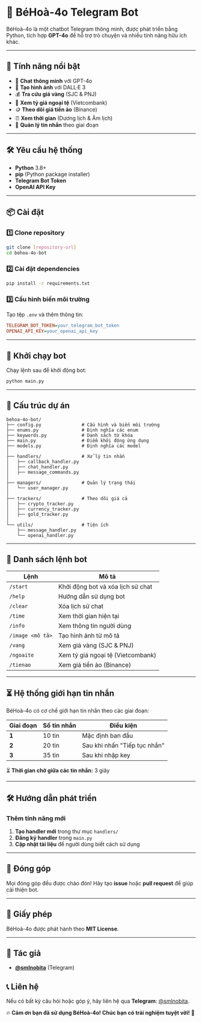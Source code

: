 # 🤖 BéHoà-4o Telegram Bot

BéHoà-4o là một chatbot Telegram thông minh, được phát triển bằng Python, tích hợp **GPT-4o** để hỗ trợ trò chuyện và nhiều tính năng hữu ích khác.

---

## 🚀 Tính năng nổi bật
- 💬 **Chat thông minh** với GPT-4o
- 🎨 **Tạo hình ảnh** với DALL·E 3
- 💰 **Tra cứu giá vàng** (SJC & PNJ)
- 💱 **Xem tỷ giá ngoại tệ** (Vietcombank)
- 🪙 **Theo dõi giá tiền ảo** (Binance)
- ⏰ **Xem thời gian** (Dương lịch & Âm lịch)
- 🔄 **Quản lý tin nhắn** theo giai đoạn

---

## 🛠 Yêu cầu hệ thống
- **Python** 3.8+
- **pip** (Python package installer)
- **Telegram Bot Token**
- **OpenAI API Key**

---

## 📦 Cài đặt
### 1️⃣ Clone repository
```bash
git clone [repository-url]
cd behoa-4o-bot
```
### 2️⃣ Cài đặt dependencies
```bash
pip install -r requirements.txt
```
### 3️⃣ Cấu hình biến môi trường
Tạo tệp `.env` và thêm thông tin:
```ini
TELEGRAM_BOT_TOKEN=your_telegram_bot_token
OPENAI_API_KEY=your_openai_api_key
```

---

## 🚀 Khởi chạy bot
Chạy lệnh sau để khởi động bot:
```bash
python main.py
```

---

## 📂 Cấu trúc dự án
```
behoa-4o-bot/
├── config.py               # Cấu hình và biến môi trường
├── enums.py                # Định nghĩa các enum
├── keywords.py             # Danh sách từ khóa
├── main.py                 # Điểm khởi động ứng dụng
├── models.py               # Định nghĩa các model
│
├── handlers/               # Xử lý tin nhắn
│   ├── callback_handler.py
│   ├── chat_handler.py
│   ├── message_commands.py
│
├── managers/               # Quản lý trạng thái
│   └── user_manager.py
│
├── trackers/               # Theo dõi giá cả
│   ├── crypto_tracker.py
│   ├── currency_tracker.py
│   ├── gold_tracker.py
│
└── utils/                  # Tiện ích
    ├── message_handler.py
    └── openai_handler.py
```

---

## 📝 Danh sách lệnh bot
| Lệnh | Mô tả |
|------------|-------------------------------|
| `/start` | Khởi động bot và xóa lịch sử chat |
| `/help` | Hướng dẫn sử dụng bot |
| `/clear` | Xóa lịch sử chat |
| `/time` | Xem thời gian hiện tại |
| `/info` | Xem thông tin người dùng |
| `/image <mô tả>` | Tạo hình ảnh từ mô tả |
| `/vang` | Xem giá vàng (SJC & PNJ) |
| `/ngoaite` | Xem tỷ giá ngoại tệ (Vietcombank) |
| `/tienao` | Xem giá tiền ảo (Binance) |

---

## ⏳ Hệ thống giới hạn tin nhắn
BéHoà-4o có cơ chế giới hạn tin nhắn theo các giai đoạn:

| Giai đoạn | Số tin nhắn | Điều kiện |
|-----------|------------|------------|
| **1** | 10 tin | Mặc định ban đầu |
| **2** | 20 tin | Sau khi nhấn "Tiếp tục nhắn" |
| **3** | 35 tin | Sau khi nhập key |

⏳ **Thời gian chờ giữa các tin nhắn:** 3 giây

---

## 🛠 Hướng dẫn phát triển
### Thêm tính năng mới
1. **Tạo handler mới** trong thư mục `handlers/`
2. **Đăng ký handler** trong `main.py`
3. **Cập nhật tài liệu** để người dùng biết cách sử dụng

---

## 🤝 Đóng góp
Mọi đóng góp đều được chào đón! Hãy tạo **issue** hoặc **pull request** để giúp cải thiện bot.

---

## 📜 Giấy phép
BéHoà-4o được phát hành theo **MIT License**.

---

## 👤 Tác giả
- **[@smlnobita](https://t.me/smlnobita)** (Telegram)

## 📞 Liên hệ
Nếu có bất kỳ câu hỏi hoặc góp ý, hãy liên hệ qua **Telegram**: [@smlnobita](https://t.me/smlnobita).

🔥 **Cảm ơn bạn đã sử dụng BéHoà-4o! Chúc bạn có trải nghiệm tuyệt vời!** 🎉

